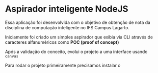 # Aspirador inteligente NodeJS



Essa aplicação foi desenvolvida com o objetivo de obtenção de nota da disciplina de computação inteligente no IFS Campus Lagarto.


Iniciamente foi criado um simples aspirador que exibia via CLI através de caracteres alfanuméricos como <b>POC (proof of concept)</b>

Após a validação do conceito, evolui o projeto a uma interface usando `canvas`

Para rodar o projeto primeiramente precisamos instalar o 